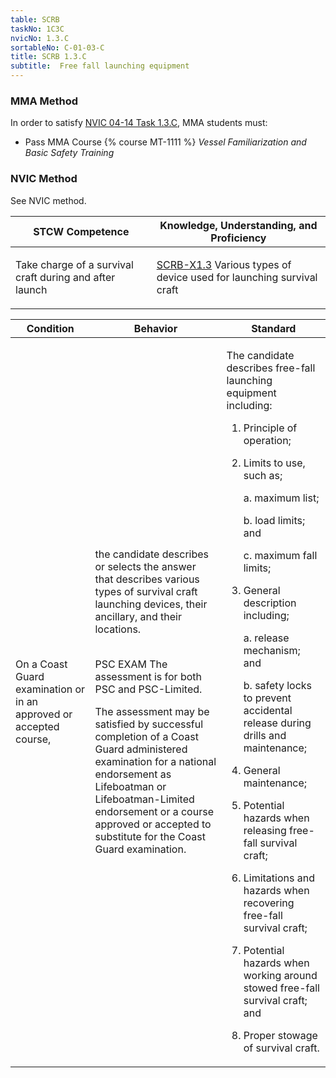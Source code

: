 ```yaml
---
table: SCRB
taskNo: 1C3C
nvicNo: 1.3.C 
sortableNo: C-01-03-C
title: SCRB 1.3.C 
subtitle:  Free fall launching equipment
---
```



### MMA Method

In order to satisfy  [NVIC 04-14  Task  1.3.C]({{site.baseurl}}/assets/images/nvic-04-14.pdf), MMA students must:

* Pass MMA Course {% course MT-1111 %}  *Vessel Familiarization and Basic Safety Training*


### NVIC Method

<a onclick="togglevisibility('nvic_methods')" >See NVIC method.</a>

<div id='nvic_methods' class='hide'>

<table>
<thead>
<tr>
<th class='forty'> STCW Competence </th>
<th class='sixty'> Knowledge, Understanding, and Proficiency </th>
</tr>
</thead>




<tbody>
<tr><td markdown='1'>

Take charge of a survival craft during and after launch

</td><td markdown='1'>

[SCRB-X1.3]({{site.baseurl}}/tables/621.html#SCRB-X1.3) Various types of device used for launching survival craft

</td></tr>


</tbody>
</table>


<table>
<thead>
<tr><th class='twenty'>  Condition </th><th class='twenty'> Behavior </th><th  class='sixty'>Standard </th></tr>
</thead>
<tbody >



<tr><td markdown='1'>

On a Coast Guard examination or in an approved or accepted course,

</td><td markdown='1'>

the candidate describes or selects the answer that describes various types of survival craft launching devices, their ancillary, and their locations.

<br>

<div class="tooltip">PSC
EXAM
<span class="tooltiptext">
The assessment is for both PSC and PSC-Limited. 

The assessment may be satisfied by successful completion of a Coast Guard administered examination for a national endorsement as
Lifeboatman or Lifeboatman-Limited endorsement or a course approved or accepted to substitute for the Coast Guard examination.
</span>
</div>


</td><td markdown='1'>

The candidate describes free-fall launching equipment including:

1. Principle of operation;
2. Limits to use, such as;

     a. maximum list;

     b. load limits; and
 
     c. maximum fall limits;

3. General description including;

     a. release mechanism; and 

     b. safety locks to prevent accidental release during drills and maintenance;

4. General maintenance;
5. Potential hazards when releasing free- fall survival craft;
6. Limitations and hazards when recovering free-fall survival craft;
7. Potential hazards when working around stowed free-fall survival craft; and 
8. Proper stowage of survival craft. 

</td></tr>
</tbody>
</table>
</div>
